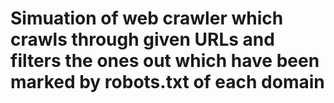 # Simuation of web crawler which crawls through given URLs and filters the ones out which have been marked by robots.txt of each domain
